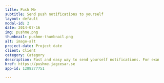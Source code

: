 ```yaml
---
title: Push Me
subtitle: Send push notifications to yourself
layout: default
modal-id: 2
date: 2014-07-16
img: pushme.png
thumbnail: pushme-thumbnail.png
alt: image-alt
project-date: Project date
client: Client
category: Category
description: Fast and easy way to send yourself notifications. For example when someone's at the door or when a blog has updated. Your creativity sets the limits.
href: https://pushme.jagcesar.se
app-id: 1208277751

---
```

